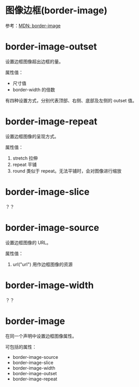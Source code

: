 图像边框(border-image)
====

参考：[MDN: border-image](https://developer.mozilla.org/zh-CN/docs/Web/CSS/border-image)

border-image-outset
====

设置边框图像超出边框的量。

属性值：

+ 尺寸值
+ border-width 的倍数

有四种设置方式，分别代表顶部、右侧、底部及左侧的 outset 值。

border-image-repeat
====

设置边框图像的呈现方式。

属性值：

1. stretch 拉伸
2. repeat 平铺
3. round 类似于 repeat。无法平铺时，会对图像进行缩放

border-image-slice
====

？？

border-image-source
====

设置边框图像的 URL。

属性值：

1. url("url") 用作边框图像的资源

border-image-width
====

？？

border-image
====

在同一个声明中设置边框图像属性。

可包括的属性：

+ border-image-source
+ border-image-slice
+ border-image-width
+ border-image-outset
+ border-image-repeat
